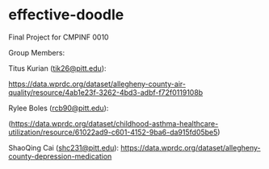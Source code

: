 # effective-doodle
Final Project for CMPINF 0010

Group Members:


Titus Kurian (tik26@pitt.edu):

https://data.wprdc.org/dataset/allegheny-county-air-quality/resource/4ab1e23f-3262-4bd3-adbf-f72f0119108b 


Rylee Boles (rcb90@pitt.edu):

(https://data.wprdc.org/dataset/childhood-asthma-healthcare-utilization/resource/61022ad9-c601-4152-9ba6-da915fd05be5)

ShaoQing Cai (shc231@pitt.edu):
https://data.wprdc.org/dataset/allegheny-county-depression-medication
